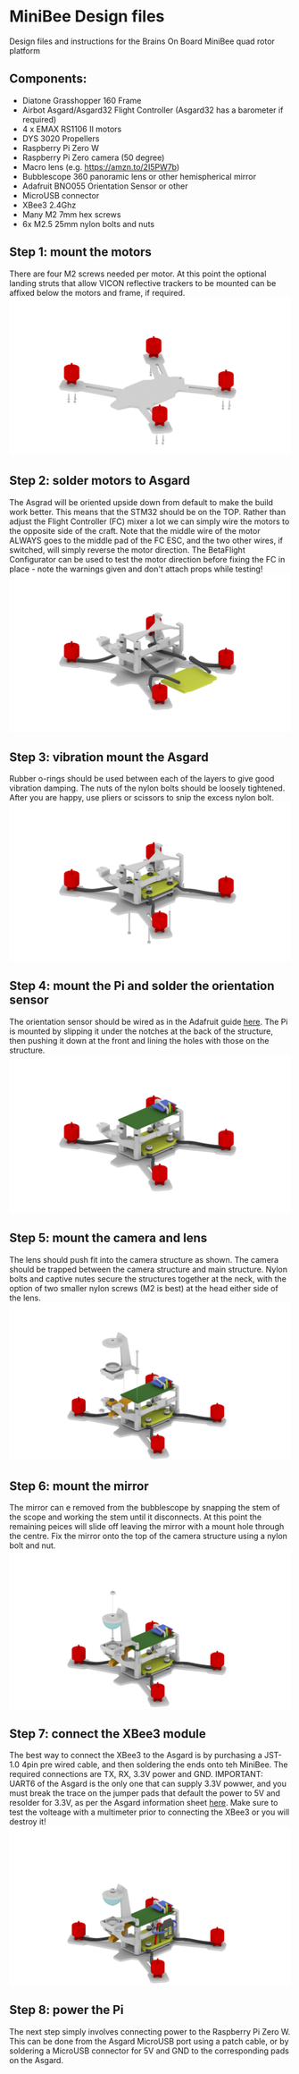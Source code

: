 # MiniBee Design files
Design files and instructions for the Brains On Board MiniBee quad rotor platform

## Components:
- Diatone Grasshopper 160 Frame
- Airbot Asgard/Asgard32 Flight Controller (Asgard32 has a barometer if required)
- 4 x EMAX RS1106 II motors
- DYS 3020 Propellers
- Raspberry Pi Zero W
- Raspberry Pi Zero camera (50 degree)
- Macro lens (e.g. https://amzn.to/2I5PW7b)
- Bubblescope 360 panoramic lens or other hemispherical mirror
- Adafruit BNO055 Orientation Sensor or other
- MicroUSB connector
- XBee3 2.4Ghz
- Many M2 7mm hex screws
- 6x M2.5 25mm nylon bolts and nuts

## Step 1: mount the motors
There are four M2 screws needed per motor. At this point the optional landing struts that allow VICON reflective trackers to be mounted can be affixed below the motors and frame, if required.
![Alt text](MiniBee_build_1.png?raw=true "Title")

## Step 2: solder motors to Asgard
The Asgrad will be oriented upside down from default to make the build work better. This means that the STM32 should be on the TOP. Rather than adjust the Flight Controller (FC) mixer a lot we can simply wire the motors to the opposite side of the craft. Note that the middle wire of the motor ALWAYS goes to the middle pad of the FC ESC, and the two other wires, if switched, will simply reverse the motor direction. The BetaFlight Configurator can be used to test the motor direction before fixing the FC in place - note the warnings given and don't attach props while testing!
![Alt text](MiniBee_build_2.png?raw=true "Title")

## Step 3: vibration mount the Asgard
Rubber o-rings should be used between each of the layers to give good vibration damping. The nuts of the nylon bolts should be loosely tightened. After you are happy, use pliers or scissors to snip the excess nylon bolt.
![Alt text](MiniBee_build_3.png?raw=true "Title")

## Step 4: mount the Pi and solder the orientation sensor 
The orientation sensor should be wired as in the Adafruit guide [here](https://learn.adafruit.com/bno055-absolute-orientation-sensor-with-raspberry-pi-and-beaglebone-black/hardware). The Pi is mounted by slipping it under the notches at the back of the structure, then pushing it down at the front and lining the holes with those on the structure.
![Alt text](MiniBee_build_4.png?raw=true "Title")

## Step 5: mount the camera and lens
The lens should push fit into the camera structure as shown. The camera should be trapped between the camera structure and main structure. Nylon bolts and captive nutes secure the structures together at the neck, with the option of two smaller nylon screws (M2 is best) at the head either side of the lens.
![Alt text](MiniBee_build_5.png?raw=true "Title")

## Step 6: mount the mirror
The mirror can e removed from the bubblescope by snapping the stem of the scope and working the stem until it disconnects. At this point the remaining peices will slide off leaving the mirror with a mount hole through the centre. Fix the mirror onto the top of the camera structure using a nylon bolt and nut.
![Alt text](MiniBee_build_6.png?raw=true "Title")

## Step 7: connect the XBee3 module
The best way to connect the XBee3 to the Asgard is by purchasing a JST-1.0 4pin pre wired cable, and then soldering the ends onto teh MiniBee. The required connections are TX, RX, 3.3V power and GND. IMPORTANT: UART6 of the Asgard is the only one that can supply 3.3V powwer, and you must break the trace on the jumper pads that default the power to 5V and resolder for 3.3V, as per the Asgard information sheet [here](https://i.pinimg.com/originals/00/42/5b/00425ba4a4a2082930bc3ae4fa60683c.jpg). Make sure to test the volteage with a multimeter prior to connecting the XBee3 or you will destroy it!
![Alt text](MiniBee_build_7.png?raw=true "Title")

## Step 8: power the Pi
The next step simply involves connecting power to the Raspberry Pi Zero W. This can be done from the Asgard MicroUSB port using a patch cable, or by soldering a MicroUSB connector for 5V and GND to the corresponding pads on the Asgard.
